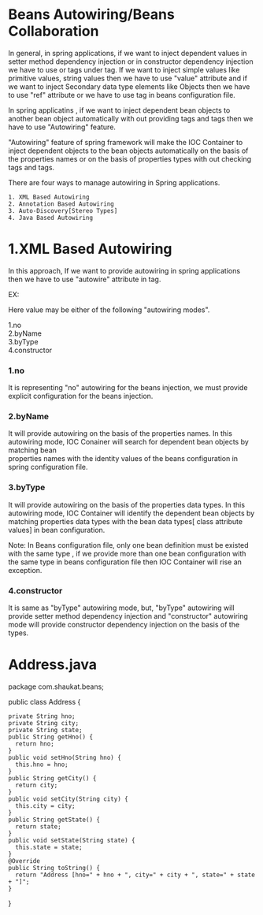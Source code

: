 # Beans Autowiring/Beans Collaboration

  In general, in spring applications, if we want to inject dependent values in setter
  method dependency injection or in constructor dependency injection we have to use
  <property> or <constructor-arg> tags under <bean> tag. If we want to inject simple
  values like primitive values, string values then we have to use "value" attribute and if
  we want to inject Secondary data type elements like Objects then we have to use "ref"
  attribute or we have to use <ref> tag in beans configuration file.  

  In spring applicatins , if we want to inject dependent bean objects to another bean
  object automatically with out providing <property> tags and <constructor-arg> tags
  then we have to use "Autowiring" feature.  

  "Autowiring" feature of spring framework will make the IOC Container to inject
  dependent objects to the bean objects automatically on the basis of the properties
  names or on the basis of properties types with out checking <property> tags and
  <constructor-arg> tags.  

  There are four ways to manage autowiring in Spring applications.  

    1. XML Based Autowiring
    2. Annotation Based Autowiring
    3. Auto-Discovery[Stereo Types]
    4. Java Based Autowiring
  
# 1.XML Based Autowiring
    
  In this approach, If we want to provide autowiring in spring applications then we have to use "autowire" attribute in <bean> tag.  
 
  EX:
  <bean id="--" class="--" autowire="value">   
   
  Here value may be either of the following "autowiring modes".   
    
  1.no  
  2.byName  
  3.byType  
  4.constructor  
    
### 1.no
    
It is representing "no" autowiring for the beans injection, we must provide explicit
configuration for the beans injection. 
    
    
### 2.byName
    
It will provide autowiring on the basis of the properties names. In this autowiring
mode, IOC Conainer will search for dependent bean objects by matching bean  
properties names with the identity values of the beans configuration in spring
configuration file.  
    
### 3.byType
It will provide autowiring on the basis of the properties data types. In this autowiring
mode, IOC Container will identify the dependent bean objects by matching properties
data types with the bean data types[ class attribute values] in bean configuration.  
    
Note: In Beans configuration file, only one bean definition must be existed with the
same type , if we provide more than one bean configuration with the same type in
beans configuration file then IOC Container will rise an exception.  
    
### 4.constructor
    
It is same as "byType" autowiring mode, but, "byType" autowiring will provide setter
method dependency injection and "constructor" autowiring mode will provide
constructor dependency injection on the basis of the types.  
    
# Address.java
    
  package com.shaukat.beans;

  public class Address {

    private String hno;
    private String city;
    private String state;
    public String getHno() {
      return hno;
    }
    public void setHno(String hno) {
      this.hno = hno;
    }
    public String getCity() {
      return city;
    }
    public void setCity(String city) {
      this.city = city;
    }
    public String getState() {
      return state;
    }
    public void setState(String state) {
      this.state = state;
    }
    @Override
    public String toString() {
      return "Address [hno=" + hno + ", city=" + city + ", state=" + state + "]";
    }


  }
    
